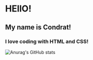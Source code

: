 # HEllO!
## My name is Condrat!
### I love coding with HTML and CSS!

![Anurag's GitHub stats](https://github-readme-stats.vercel.app/api?username=anuraghazra&show_icons=true&theme=transparent)

